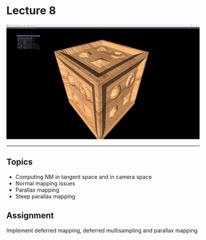 # Lecture 8

<p align="center">
  <img  src="images/img.png"  height="300" width="550">
</p>

---

## Topics

* Computing NM in tangent space and in camera space
* Normal mapping issues
* Parallax mapping
* Steep parallax mapping

## Assignment

Implement deferred mapping, deferred multisampling and parallax mapping
